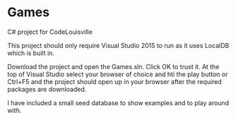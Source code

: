 # Games
C# project for CodeLouisville

This project should only require Visual Studio 2015 to run as it uses LocalDB which is built in.

Download the project and open the Games.sln. Click OK to trust it. At the top of Visual Studio select your browser of choice and hti the play button or Ctrl+F5 and the project should open up in your browser after the required packages are downloaded.

I have included a small seed database to show examples and to play around with. 
